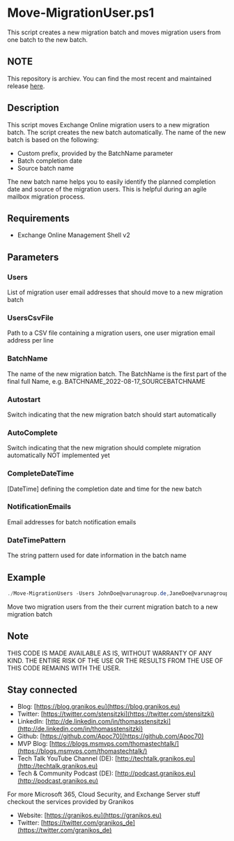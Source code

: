 # Move-MigrationUser.ps1

 This script creates a new migration batch and moves migration users from one batch to the new batch.

## NOTE

This repository is archiev. You can find the most recent and maintained release [here](https://github.com/Apoc70/PowerShell-Scripts).

## Description

This script moves Exchange Online migration users to a new migration batch. The script creates the new batch automatically. The name of the new batch is based on the following:

- Custom prefix, provided by the BatchName parameter
- Batch completion date
- Source batch name

The new batch name helps you to easily identify the planned completion date and source of the migration users. This is helpful during an agile mailbox migration process.

## Requirements

- Exchange Online Management Shell v2

## Parameters

### Users

List of migration user email addresses that should move to a new migration batch

### UsersCsvFile

Path to a CSV file containing a migration users, one user migration email address per line

### BatchName

The name of the new migration batch. The BatchName is the first part of the final full Name, e.g. BATCHNAME_2022-08-17_SOURCEBATCHNAME

### Autostart

Switch indicating that the new migration batch should start automatically

### AutoComplete

Switch indicating that the new migration should complete migration automatically
NOT implemented yet

### CompleteDateTime

[DateTime] defining the completion date and time for the new batch

### NotificationEmails

Email addresses for batch notification emails

### DateTimePattern

The string pattern used for date information in the batch name

## Example

``` PowerShell
./Move-MigrationUsers -Users JohnDoe@varunagroup.de,JaneDoe@varunagroup.de -CompleteDateTime '2022/08/31 18:00'
```

Move two migration users from the their current migration  batch to a new migration batch

## Note

THIS CODE IS MADE AVAILABLE AS IS, WITHOUT WARRANTY OF ANY KIND. THE ENTIRE
RISK OF THE USE OR THE RESULTS FROM THE USE OF THIS CODE REMAINS WITH THE USER.

## Stay connected

- Blog: [https://blog.granikos.eu](https://blog.granikos.eu)
- Twitter: [https://twitter.com/stensitzki](https://twitter.com/stensitzki)
- LinkedIn: [http://de.linkedin.com/in/thomasstensitzki](http://de.linkedin.com/in/thomasstensitzki)
- Github: [https://github.com/Apoc70](https://github.com/Apoc70)
- MVP Blog: [https://blogs.msmvps.com/thomastechtalk/](https://blogs.msmvps.com/thomastechtalk/)
- Tech Talk YouTube Channel (DE): [http://techtalk.granikos.eu](http://techtalk.granikos.eu)
- Tech & Community Podcast (DE): [http://podcast.granikos.eu](http://podcast.granikos.eu)

For more Microsoft 365, Cloud Security, and Exchange Server stuff checkout the services provided by Granikos

- Website: [https://granikos.eu](https://granikos.eu)
- Twitter: [https://twitter.com/granikos_de](https://twitter.com/granikos_de)

